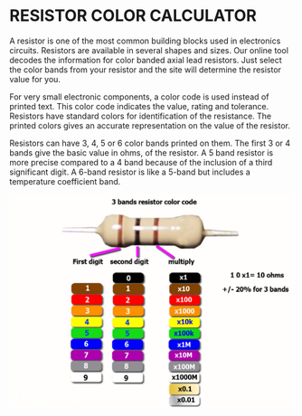 # RESISTOR COLOR CALCULATOR

A resistor is one of the most common building blocks used in electronics circuits. Resistors are available in several shapes and sizes. Our online tool decodes the  information for color banded axial lead resistors. Just select the color bands from your resistor and the site will determine the resistor value for you.

For very small electronic components, a color code is used instead of printed text. This color code indicates the value, rating and tolerance. Resistors have standard colors for identification of the resistance. The printed colors gives an accurate representation on the value of the resistor.

Resistors can have 3, 4, 5 or 6 color bands printed on them. The first 3 or 4 bands give the basic value in ohms, of the resistor. A 5 band resistor is more precise compared to a 4 band because of the inclusion of a third significant digit. A 6-band resistor is like a 5-band but includes a temperature coefficient band.

![ResistorColourCodeCalculator](https://github.com/sourav090998/260254-PROJECT/blob/d8da85f4f6bcd96fa87651005bb254bc54ef673b/5_Images/3%20band%20resistor%20color%20code.jpg)
